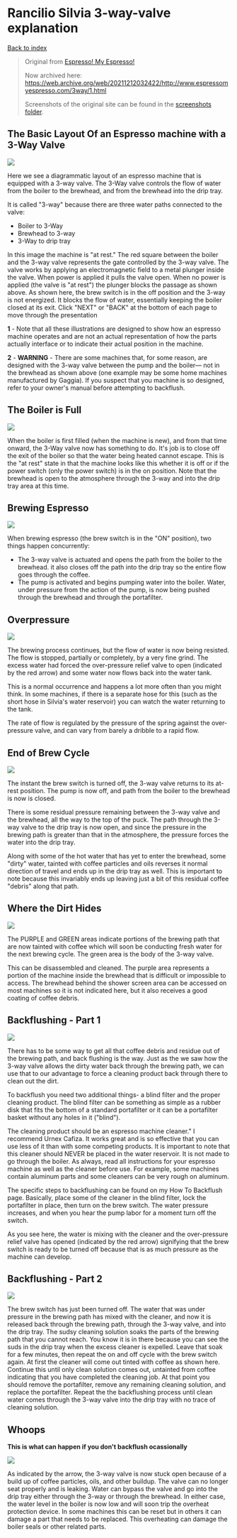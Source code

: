 # Rancilio Silvia 3-way-valve explanation

[Back to index](../readme.md)

> Original from [Espresso! My Espresso!](www.EspressoMyEspresso.com)
>
> Now archived here: https://web.archive.org/web/20211212032422/http://www.espressomyespresso.com/3way/1.html
> 
> Screenshots of the original site can be found in the [screenshots folder](./screenshots).

## The Basic Layout Of an Espresso machine with a 3-Way Valve

![](./1.gif)

Here we see a diagrammatic layout of an espresso machine that is equipped with a 3-way valve.
The 3-Way valve controls the flow of water from the boiler to the brewhead, and from the brewhead into the drip tray.

It is called "3-way" because there are three water paths connected to the valve:

- Boiler to 3-Way
- Brewhead to 3-way
- 3-Way to drip tray

In this image the machine is "at rest." The red square between the boiler and the 3-way valve represents the gate controlled by the 3-way valve. The valve works by applying an electromagnetic field to a metal plunger inside the valve. When power is applied it pulls the valve open. When no power is applied (the valve is "at rest") the plunger blocks the passage as shown above.
As shown here, the brew switch is in the off position and the 3-way is not energized. It blocks the flow of water, essentially keeping the boiler closed at its exit. Click "NEXT" or "BACK" at the bottom of each page to move through the presentation

**1** - Note that all these illustrations are designed to show how an espresso machine operates and are not an actual representation of how the parts actually interface or to indicate their actual position in the machine.

**2** - **WARNING** - There are some machines that, for some reason, are designed with the 3-way valve between the pump and the boiler— not in the brewhead as shown above (one example may be some home machines manufactured by Gaggia). If you suspect that you machine is so designed, refer to your owner's manual before attempting to backflush.


## The Boiler is Full

![](./2.gif)

When the boiler is first filled (when the machine is new), and from that time onward, the 3-Way valve now has something to do. It's job is to close off the exit of the boiler so that the water being heated cannot escape. This is the "at rest" state in that the machine looks like this whether it is off or if the power switch (only the power switch) is in the on position. Note that the brewhead is open to the atmosphere through the 3-way and into the drip tray area at this time.

## Brewing Espresso

![](./3.gif)

When brewing espresso (the brew switch is in the "ON" position), two things happen concurrently:

- The 3-way valve is actuated and opens the path from the boiler to the brewhead. it also closes off the path into the drip tray so the entire flow goes through the coffee.
- The pump is activated and begins pumping water into the boiler. Water, under pressure from the action of the pump, is now being pushed through the brewhead and through the portafilter.

## Overpressure

![](./4.gif)

The brewing process continues, but the flow of water is now being resisted. The flow is stopped, partially or completely, by a very fine grind. The excess water had forced the over-pressure relief valve to open (indicated by the red arrow) and some water now flows back into the water tank.

This is a normal occurrence and happens a lot more often than you might think. In some machines, if there is a separate hose for this (such as the short hose in Silvia's water reservoir) you can watch the water returning to the tank.

The rate of flow is regulated by the pressure of the spring against the over-pressure valve, and can vary from barely a dribble to a rapid flow.

## End of Brew Cycle

![](./5.gif)

The instant the brew switch is turned off, the 3-way valve returns to its at-rest position. The pump is now off, and path from the boiler to the brewhead is now is closed.

There is some residual pressure remaining between the 3-way valve and the brewhead, all the way to the top of the puck. The path through the 3-way valve to the drip tray is now open, and since the pressure in the brewing path is greater than that in the atmosphere, the pressure forces the water into the drip tray.

Along with some of the hot water that has yet to enter the brewhead, some "dirty" water, tainted with coffee particles and oils reverses it normal direction of travel and ends up in the drip tray as well. This is important to note because this invariably ends up leaving just a bit of this residual coffee "debris" along that path.


## Where the Dirt Hides

![](./6.gif)

The PURPLE and GREEN areas indicate portions of the brewing path that are now tainted with coffee which will soon be conducting fresh water for the next brewing cycle. The green area is the body of the 3-way valve. 

This can be disassembled and cleaned. The purple area represents a portion of the machine inside the brewhead that is difficult or impossible to access. The brewhead behind the shower screen area can be accessed on most machines so it is not indicated here, but it also receives a good coating of coffee debris.

## Backflushing - Part 1


![](./7.gif)

There has to be some way to get all that coffee debris and residue out of the brewing path, and back flushing is the way. Just as the we saw how the 3-way valve allows the dirty water back through the brewing path, we can use that to our advantage to force a cleaning product back through there to clean out the dirt.

To backflush you need two additional things- a blind filter and the proper cleaning product. The blind filter can be something as simple as a rubber disk that fits the bottom of a standard portafilter or it can be a portafilter basket without any holes in it ("blind"). 

The cleaning product should be an espresso machine cleaner." I recommend Urnex Cafiza. It works great and is so effective that you can use less of it than with some competing products. It is important to note that this cleaner should NEVER be placed in the water reservoir. It is not made to go through the boiler. As always, read all instructions for your espresso machine as well as the cleaner before use. For example, some machines contain aluminum parts and some cleaners can be very rough on aluminum.

The specific steps to backflushing can be found on my How To Backflush page. Basically, place some of the cleaner in the blind filter, lock the portafilter in place, then turn on the brew switch. The water pressure increases, and when you hear the pump labor for a moment turn off the switch.

As you see here, the water is mixing with the cleaner and the over-pressure relief valve has opened (indicated by the red arrow) signifying that the brew switch is ready to be turned off because that is as much pressure as the machine can develop.

## Backflushing - Part 2


![](./8.gif)

The brew switch has just been turned off. The water that was under pressure in the brewing path has mixed with the cleaner, and now it is released back through the brewing path, through the 3-way valve, and into the drip tray. The sudsy cleaning solution soaks the parts of the brewing path that you cannot reach. You know it is in there because you can see the suds in the drip tray when the excess cleaner is expelled. Leave that soak for a few minutes, then repeat the on and off cycle with the brew switch again. At first the cleaner will come out tinted with coffee as shown here. Continue this until only clean solution comes out, untainted from coffee indicating that you have completed the cleaning job. At that point you should remove the portafilter, remove any remaining cleaning solution, and replace the portafilter. Repeat the the backflushing process until clean water comes through the 3-way valve into the drip tray with no trace of cleaning solution.

## Whoops

**This is what can happen if you don't backflush ocassionally**

![](./9.gif)

As indicated by the arrow, the 3-way valve is now stuck open because of a build up of coffee particles, oils, and other buildup. The valve can no longer seat properly and is leaking. Water can bypass the valve and go into the drip tray either through the 3-way or through the brewhead. In either case, the water level in the boiler is now low and will soon trip the overheat protection device. In some machines this can be reset but in others it can damage a part that needs to be replaced. This overheating can damage the boiler seals or other related parts.